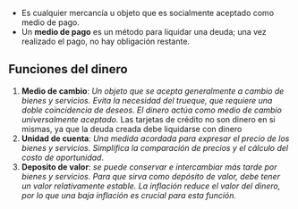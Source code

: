 - Es cualquier mercancía u objeto que es socialmente aceptado como medio de pago.
- Un **medio de pago** es un método para liquidar una deuda; una vez realizado el pago, no hay obligación restante.


## Funciones del dinero

1. **Medio de cambio**: *Un objeto que se acepta generalmente a cambio de bienes y servicios. Evita la necesidad del trueque, que requiere una doble coincidencia de deseos. El dinero actúa como medio de cambio universalmente aceptado.*
	Las tarjetas de crédito no son dinero en si mismas, ya que la deuda creada debe liquidarse con dinero
2. **Unidad de cuenta**: *Una medida acordada para expresar el precio de los bienes y servicios. Simplifica la comparación de precios y el cálculo del costo de oportunidad*.
3. **Deposito de valor**:  *se puede conservar e intercambiar más tarde por bienes y servicios. Para que sirva como depósito de valor, debe tener un valor relativamente estable. La inflación reduce el valor del dinero, por lo que una baja inflación es crucial para esta función.*


